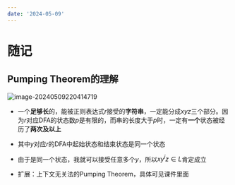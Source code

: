 ```yaml
---
date: '2024-05-09'
---
```


# 随记

## Pumping Theorem的理解

![image-20240509220414719](https://runzblog.oss-cn-hangzhou.aliyuncs.com/postimg/202409271714016.png)

- 一个**足够长**的，能被正则表达式$r$接受的**字符串**，一定能分成$xyz$三个部分。因为$r$对应DFA的状态数$p$是有限的，而串的长度大于$p$时，一定有**一个**状态被经历了**两次及以上**
- 其中$y$对应$r$的DFA中起始状态和结束状态是同一个状态
- 由于是同一个状态，我就可以接受任意多个$y$，所以$xy^iz\in L$肯定成立

- 扩展：上下文无关法的Pumping Theorem，具体可见课件里面